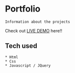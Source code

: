 # Portfolio
```
Information about the projects
```
Check out [LIVE DEMO](https://portfolio-vaishnavi99.herokuapp.com/) here!!
## Tech used
```
* Html
* Css
* Javascript / JQuery
```

